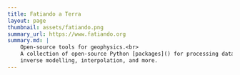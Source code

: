 ```yaml
---
title: Fatiando a Terra
layout: page
thumbnail: assets/fatiando.png
summary_url: https://www.fatiando.org
summary.md: |
    Open-source tools for geophysics.<br>
    A collection of open-source Python [packages]() for processing data, forward and
    inverse modelling, interpolation, and more.
---
```

